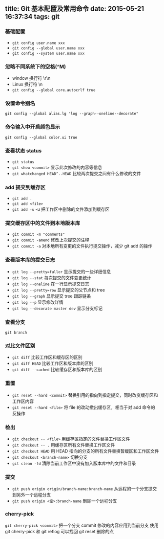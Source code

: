 title: Git 基本配置及常用命令
date: 2015-05-21 16:37:34
tags: git
---

### 基础配置
* `git config user.name xxx `
* `git config --global user.name xxx ` 
* `git config --system user.name xxx `

### 忽略不同系统下的空格(^M)
* window 换行符 \r\n 
* Linux 换行符 \n
* `git config --global core.autocrlf true `

### 设置命令别名
`git config --global alias.lg "log --graph--oneline--decorate"`

### 命令输入中开启颜色显示
`git config --global color.ui true`

### 查看状态 status
* `git status `
* `git show <commit>` 显示此次修改的内容等信息
* `git whatchanged HEAD^..HEAD` 比较两次提交之间有什么修改的文件

### add 提交到缓存区
* `git add .`
* `git add <file>`
* `git add -u` -u 把工作区中删除的文件添加到缓存区

### 提交缓存区中的文件到本地版本库
* `git commit -m "comments"`
* `git commit -amend` 修改上次提交的注释
* `git commit -a` 对本地所有变更的文件执行提交操作，减少 git add 的操作

### 查看版本库的提交日志
* `git log --pretty=fuller` 显示提交的一些详细信息
* `git log --stat` 每次提交的文件变更统计
* `git log --oneline` 在一行显示提交日志
* `git log --pretty=row` 显示提交的父节点和 tree
* `git log --graph` 显示提交 tree 跟踪链条
* `git log --p` 显示修改详情
* `git log --decorate master dev` 显示分支标记

### 查看分支
`git branch` 

### 对比文件区别
* `git diff` 比较工作区和缓存区的区别
* `git diff HEAD` 比较工作区和版本库的区别
* `git diff --cached` 比较缓存区和版本库的区别

### 重置
* `git reset --hard <commit>` 替换引用的指向到指定提交，同时改变缓存区和工作区内容
* `git reset --hard <file>` 将 file 的改动撤出缓存区，相当于对 add 命令的反操作

### 检出
* `git checkout -- <file>` 用缓存区指定的文件替换工作区文件
* `git checkout -- .` 用缓存区所有文件替换工作区文件
* `git checkout HEAD` 用 HEAD 指向的分支的所有文件替换暂缓区和工作区文件
* `git checkout <branch-name>` 切换分支
* `git clean -fd` 清除当前工作区中没有加入版本库中的文件和目录

### 提交
* `git push origin origin/branch-name:branch-name` 从远程的一个分支提交到另外一个远程分支
* `git push origin <空>:branch-name`  删除一个远程分支

### cherry-pick
`git cherry-pick <commit>` 把一个分支 commit 修改的内容应用到当前分支
使用 git cherry-pick 和 git reflog 可以找回 git reset 删除的点

